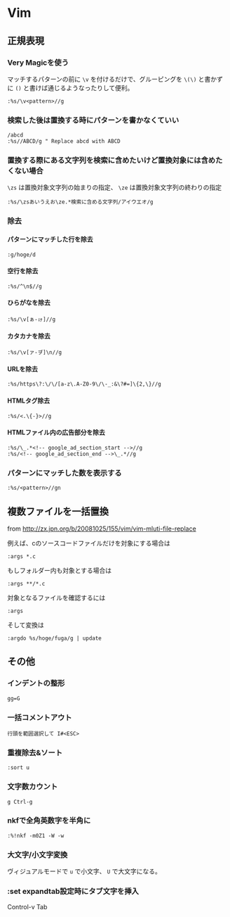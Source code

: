 # Vim

## 正規表現
### Very Magicを使う
マッチするパターンの前に `\v` を付けるだけで、グルーピングを `\(\)` と書かずに `()` と書けば通じるようなったりして便利。

```vim
:%s/\v<pattern>//g
```

### 検索した後は置換する時にパターンを書かなくていい
```vim
/abcd
:%s//ABCD/g " Replace abcd with ABCD
```

### 置換する際にある文字列を検索に含めたいけど置換対象には含めたくない場合
`\zs` は置換対象文字列の始まりの指定、 `\ze` は置換対象文字列の終わりの指定

```vim
:%s/\zsあいうえお\ze.*検索に含める文字列/アイウエオ/g
```

### 除去
#### パターンにマッチした行を除去
```vim
:g/hoge/d
```

#### 空行を除去
```vim
:%s/^\n$//g
```

#### ひらがなを除去
```vim
:%s/\v[ぁ-ゖ]//g
```

#### カタカナを除去
```vim
:%s/\v[ァ-ヺ]\n//g
```

#### URLを除去
```vim
:%s/https\?:\/\/[a-z\.A-Z0-9\/\-_:&\?#=]\{2,\}//g
```

#### HTMLタグ除去
```vim
:%s/<.\{-}>//g
```

#### HTMLファイル内の広告部分を除去
```vim
:%s/\_.*<!-- google_ad_section_start -->//g
:%s/<!-- google_ad_section_end -->\_.*//g
```


### パターンにマッチした数を表示する
```vim
:%s/<pattern>//gn
```

## 複数ファイルを一括置換
from http://zx.jpn.org/b/20081025/155/vim/vim-mluti-file-replace

例えば、cのソースコードファイルだけを対象にする場合は
```vim
:args *.c
```
もしフォルダー内も対象とする場合は
```vim
:args **/*.c
```
対象となるファイルを確認するには
```vim
:args
```
そして変換は
```vim
:argdo %s/hoge/fuga/g | update
```


## その他
### インデントの整形
```vim
gg=G
```

### 一括コメントアウト
```vim
行頭を範囲選択して I#<ESC>
```

### 重複除去&ソート
```vim
:sort u
```

### 文字数カウント
```vim
g Ctrl-g
```

### nkfで全角英数字を半角に
```vim
:%!nkf -m0Z1 -W -w
```

### 大文字/小文字変換

ヴィジュアルモードで `u` で小文字、 `U` で大文字になる。

### :set expandtab設定時にタブ文字を挿入

Control-v Tab
